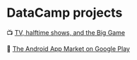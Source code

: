 # DataCamp projects

:tv: [TV, halftime shows, and the Big Game](https://github.com/mluisamc/DataCamp-projects/blob/master/Python/TV_halftime_shows_and_the_Big_Game.ipynb)

:iphone: [The Android App Market on Google Play](https://github.com/mluisamc/DataCamp-projects/blob/master/Python/The_Android_App_Market_on_Google_Play.ipynb)
